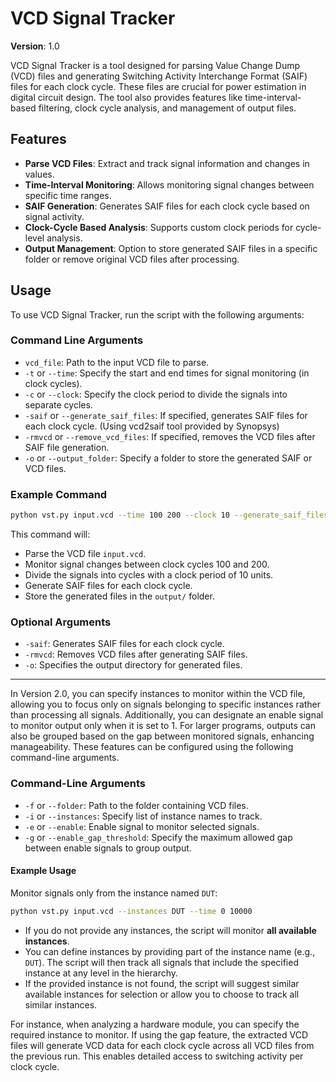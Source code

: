 # VCD Signal Tracker

**Version**: 1.0

VCD Signal Tracker is a tool designed for parsing Value Change Dump (VCD) files and generating Switching Activity Interchange Format (SAIF) files for each clock cycle. These files are crucial for power estimation in digital circuit design. The tool also provides features like time-interval-based filtering, clock cycle analysis, and management of output files.

## Features

- **Parse VCD Files**: Extract and track signal information and changes in values.
- **Time-Interval Monitoring**: Allows monitoring signal changes between specific time ranges.
- **SAIF Generation**: Generates SAIF files for each clock cycle based on signal activity.
- **Clock-Cycle Based Analysis**: Supports custom clock periods for cycle-level analysis.
- **Output Management**: Option to store generated SAIF files in a specific folder or remove original VCD files after processing.

## Usage

To use VCD Signal Tracker, run the script with the following arguments:

### Command Line Arguments

- `vcd_file`: Path to the input VCD file to parse.
- `-t` or `--time`: Specify the start and end times for signal monitoring (in clock cycles).
- `-c` or `--clock`: Specify the clock period to divide the signals into separate cycles.
- `-saif` or `--generate_saif_files`: If specified, generates SAIF files for each clock cycle. (Using vcd2saif tool provided by Synopsys)
- `-rmvcd` or `--remove_vcd_files`: If specified, removes the VCD files after SAIF file generation.
- `-o` or `--output_folder`: Specify a folder to store the generated SAIF or VCD files.

### Example Command

```bash
python vst.py input.vcd --time 100 200 --clock 10 --generate_saif_files --output_folder output/
```

This command will:
- Parse the VCD file `input.vcd`.
- Monitor signal changes between clock cycles 100 and 200.
- Divide the signals into cycles with a clock period of 10 units.
- Generate SAIF files for each clock cycle.
- Store the generated files in the `output/` folder.

### Optional Arguments

- `-saif`: Generates SAIF files for each clock cycle.
- `-rmvcd`: Removes VCD files after generating SAIF files.
- `-o`: Specifies the output directory for generated files.


---

In Version 2.0, you can specify instances to monitor within the VCD file, allowing you to focus only on signals belonging to specific instances rather than processing all signals. Additionally, you can designate an enable signal to monitor output only when it is set to 1. 
For larger programs, outputs can also be grouped based on the gap between monitored signals, enhancing manageability. These features can be configured using the following command-line arguments.

### Command-Line Arguments

- `-f` or `--folder`: Path to the folder containing VCD files.
- `-i` or `--instances`: Specify list of instance names to track.
- `-e` or `--enable`: Enable signal to monitor selected signals.
- `-g` or `--enable_gap_threshold`: Specify the maximum allowed gap between enable signals to group output.
 
#### Example Usage
Monitor signals only from the instance named `DUT`:
```bash
python vst.py input.vcd --instances DUT --time 0 10000
```

- If you do not provide any instances, the script will monitor **all available instances**.
- You can define instances by providing part of the instance name (e.g., `DUT`). The script will then track all signals that include the specified instance at any level in the hierarchy.
- If the provided instance is not found, the script will suggest similar available instances for selection or allow you to choose to track all similar instances.

For instance, when analyzing a hardware module, you can specify the required instance to monitor. If using the gap feature, the extracted VCD files will generate VCD data for each clock cycle across all VCD files from the previous run. This enables detailed access to switching activity per clock cycle.